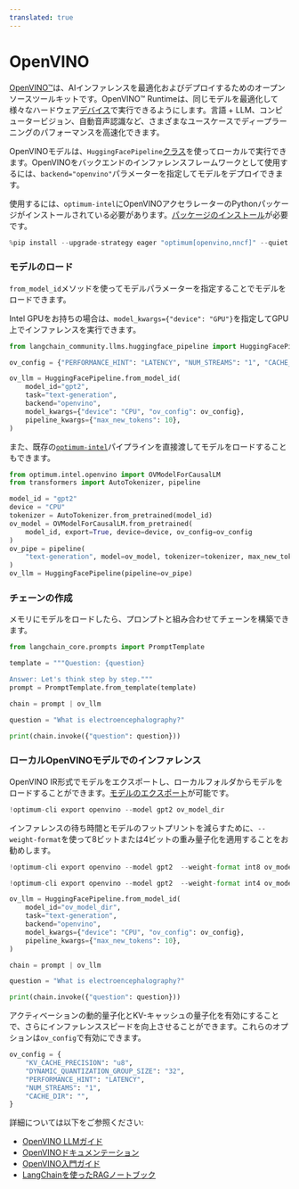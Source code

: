 ```yaml
---
translated: true
---
```


# OpenVINO

[OpenVINO™](https://github.com/openvinotoolkit/openvino)は、AIインファレンスを最適化およびデプロイするためのオープンソースツールキットです。OpenVINO™ Runtimeは、同じモデルを最適化して様々なハードウェア[デバイス](https://github.com/openvinotoolkit/openvino?tab=readme-ov-file#supported-hardware-matrix)で実行できるようにします。言語 + LLM、コンピュータービジョン、自動音声認識など、さまざまなユースケースでディープラーニングのパフォーマンスを高速化できます。

OpenVINOモデルは、`HuggingFacePipeline`[クラス](https://python.langchain.com/docs/integrations/llms/huggingface_pipeline)を使ってローカルで実行できます。OpenVINOをバックエンドのインファレンスフレームワークとして使用するには、`backend="openvino"`パラメーターを指定してモデルをデプロイできます。

使用するには、``optimum-intel``にOpenVINOアクセラレーターのPythonパッケージがインストールされている必要があります。[パッケージのインストール](https://github.com/huggingface/optimum-intel?tab=readme-ov-file#installation)が必要です。

```python
%pip install --upgrade-strategy eager "optimum[openvino,nncf]" --quiet
```

### モデルのロード

`from_model_id`メソッドを使ってモデルパラメーターを指定することでモデルをロードできます。

Intel GPUをお持ちの場合は、`model_kwargs={"device": "GPU"}`を指定してGPU上でインファレンスを実行できます。

```python
from langchain_community.llms.huggingface_pipeline import HuggingFacePipeline

ov_config = {"PERFORMANCE_HINT": "LATENCY", "NUM_STREAMS": "1", "CACHE_DIR": ""}

ov_llm = HuggingFacePipeline.from_model_id(
    model_id="gpt2",
    task="text-generation",
    backend="openvino",
    model_kwargs={"device": "CPU", "ov_config": ov_config},
    pipeline_kwargs={"max_new_tokens": 10},
)
```

また、既存の[`optimum-intel`](https://huggingface.co/docs/optimum/main/en/intel/inference)パイプラインを直接渡してモデルをロードすることもできます。

```python
from optimum.intel.openvino import OVModelForCausalLM
from transformers import AutoTokenizer, pipeline

model_id = "gpt2"
device = "CPU"
tokenizer = AutoTokenizer.from_pretrained(model_id)
ov_model = OVModelForCausalLM.from_pretrained(
    model_id, export=True, device=device, ov_config=ov_config
)
ov_pipe = pipeline(
    "text-generation", model=ov_model, tokenizer=tokenizer, max_new_tokens=10
)
ov_llm = HuggingFacePipeline(pipeline=ov_pipe)
```

### チェーンの作成

メモリにモデルをロードしたら、プロンプトと組み合わせてチェーンを構築できます。

```python
from langchain_core.prompts import PromptTemplate

template = """Question: {question}

Answer: Let's think step by step."""
prompt = PromptTemplate.from_template(template)

chain = prompt | ov_llm

question = "What is electroencephalography?"

print(chain.invoke({"question": question}))
```

### ローカルOpenVINOモデルでのインファレンス

OpenVINO IR形式でモデルをエクスポートし、ローカルフォルダからモデルをロードすることができます。[モデルのエクスポート](https://github.com/huggingface/optimum-intel?tab=readme-ov-file#export)が可能です。

```python
!optimum-cli export openvino --model gpt2 ov_model_dir
```

インファレンスの待ち時間とモデルのフットプリントを減らすために、`--weight-format`を使って8ビットまたは4ビットの重み量子化を適用することをお勧めします。

```python
!optimum-cli export openvino --model gpt2  --weight-format int8 ov_model_dir # for 8-bit quantization

!optimum-cli export openvino --model gpt2  --weight-format int4 ov_model_dir # for 4-bit quantization
```

```python
ov_llm = HuggingFacePipeline.from_model_id(
    model_id="ov_model_dir",
    task="text-generation",
    backend="openvino",
    model_kwargs={"device": "CPU", "ov_config": ov_config},
    pipeline_kwargs={"max_new_tokens": 10},
)

chain = prompt | ov_llm

question = "What is electroencephalography?"

print(chain.invoke({"question": question}))
```

アクティベーションの動的量子化とKV-キャッシュの量子化を有効にすることで、さらにインファレンススピードを向上させることができます。これらのオプションは`ov_config`で有効にできます。

```python
ov_config = {
    "KV_CACHE_PRECISION": "u8",
    "DYNAMIC_QUANTIZATION_GROUP_SIZE": "32",
    "PERFORMANCE_HINT": "LATENCY",
    "NUM_STREAMS": "1",
    "CACHE_DIR": "",
}
```

詳細については以下をご参照ください:

* [OpenVINO LLMガイド](https://docs.openvino.ai/2024/learn-openvino/llm_inference_guide.html)
* [OpenVINOドキュメンテーション](https://docs.openvino.ai/2024/home.html)
* [OpenVINO入門ガイド](https://www.intel.com/content/www/us/en/content-details/819067/openvino-get-started-guide.html)
* [LangChainを使ったRAGノートブック](https://github.com/openvinotoolkit/openvino_notebooks/tree/latest/notebooks/llm-rag-langchain)

